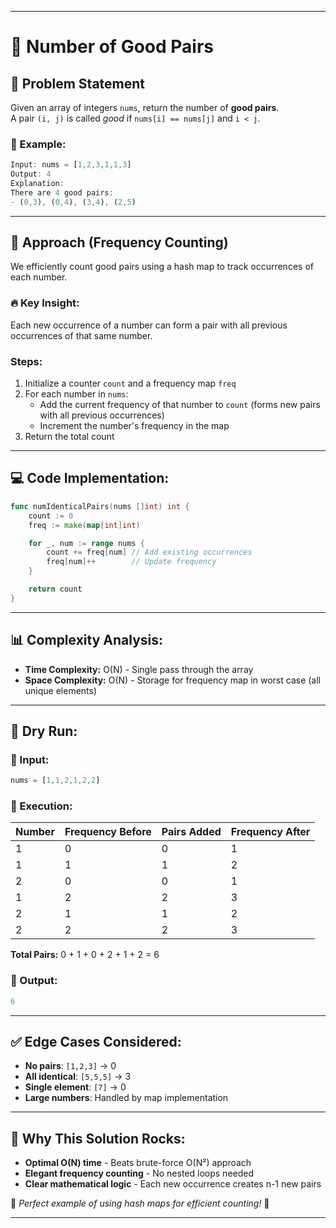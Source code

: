 
---

# 📌 Number of Good Pairs

## 📝 Problem Statement
Given an array of integers `nums`, return the number of **good pairs**.  
A pair `(i, j)` is called *good* if `nums[i] == nums[j]` and `i < j`.

### 📝 Example:
```javascript
Input: nums = [1,2,3,1,1,3]
Output: 4
Explanation: 
There are 4 good pairs:
- (0,3), (0,4), (3,4), (2,5)
```

---

## 🔄 Approach (Frequency Counting)
We efficiently count good pairs using a hash map to track occurrences of each number.

### 🔥 Key Insight:
Each new occurrence of a number can form a pair with all previous occurrences of that same number.

### Steps:
1. Initialize a counter `count` and a frequency map `freq`
2. For each number in `nums`:
   - Add the current frequency of that number to `count` (forms new pairs with all previous occurrences)
   - Increment the number's frequency in the map
3. Return the total count

---

## 💻 Code Implementation:
```go
func numIdenticalPairs(nums []int) int {
    count := 0
    freq := make(map[int]int)

    for _, num := range nums {
        count += freq[num] // Add existing occurrences
        freq[num]++        // Update frequency
    }

    return count
}
```

---

## 📊 Complexity Analysis:
- **Time Complexity:** O(N) - Single pass through the array
- **Space Complexity:** O(N) - Storage for frequency map in worst case (all unique elements)

---

## 🏁 Dry Run:
### 🔹 Input:
```javascript
nums = [1,1,2,1,2,2]
```

### 🔹 Execution:
| Number | Frequency Before | Pairs Added | Frequency After |
|--------|------------------|-------------|------------------|
| 1      | 0                | 0           | 1                |
| 1      | 1                | 1           | 2                |
| 2      | 0                | 0           | 1                |
| 1      | 2                | 2           | 3                |
| 2      | 1                | 1           | 2                |
| 2      | 2                | 2           | 3                |

**Total Pairs:** 0 + 1 + 0 + 2 + 1 + 2 = 6

### 🔹 Output:
```javascript
6
```

---

## ✅ Edge Cases Considered:
- **No pairs**: `[1,2,3]` → 0
- **All identical**: `[5,5,5]` → 3
- **Single element**: `[7]` → 0
- **Large numbers**: Handled by map implementation

---

## 🎯 Why This Solution Rocks:
- **Optimal O(N) time** - Beats brute-force O(N²) approach
- **Elegant frequency counting** - No nested loops needed
- **Clear mathematical logic** - Each new occurrence creates n-1 new pairs

🚀 *Perfect example of using hash maps for efficient counting!* 🚀

---
